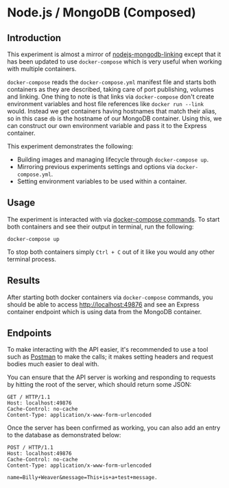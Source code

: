 # Node.js / MongoDB (Composed)

## Introduction

This experiment is almost a mirror of
[nodejs-mongodb-linking](../nodejs-mongodb-linking/) except that it has been
updated to use `docker-compose` which is very useful when working with multiple
containers.

`docker-compose` reads the `docker-compose.yml` manifest file and starts both
containers as they are described, taking care of port publishing, volumes and
linking. One thing to note is that links via `docker-compose` don't create
environment variables and host file references like `docker run --link` would.
Instead we get containers having hostnames that match their alias, so in this
case `db` is the hostname of our MongoDB container. Using this, we can construct
our own environment variable and pass it to the Express container.

This experiment demonstrates the following:

* Building images and managing lifecycle through `docker-compose up`.
* Mirroring previous experiments settings and options via `docker-compose.yml`.
* Setting environment variables to be used within a container.

## Usage

The experiment is interacted with via
[docker-compose commands](https://docs.docker.com/compose/reference/). To start
both containers and see their output in terminal, run the following:

```docker-compose up```

To stop both containers simply `Ctrl + C` out of it like you would any other
terminal process.

## Results

After starting both docker containers via `docker-compose` commands, you should
be able to access [http://localhost:49876](http://localhost:49876) and see an
Express container endpoint which is using data from the MongoDB container.

## Endpoints

To make interacting with the API easier, it's recommended to use a tool such
as [Postman](http://bit.ly/1HCOCwF) to make the calls; it makes setting headers
and request bodies much easier to deal with.

You can ensure that the API server is working and responding to requests by
hitting the root of the server, which should return some JSON:

```
GET / HTTP/1.1
Host: localhost:49876
Cache-Control: no-cache
Content-Type: application/x-www-form-urlencoded
```

Once the server has been confirmed as working, you can also add an entry to the
database as demonstrated below:

```
POST / HTTP/1.1
Host: localhost:49876
Cache-Control: no-cache
Content-Type: application/x-www-form-urlencoded

name=Billy+Weaver&message=This+is+a+test+message.
```
